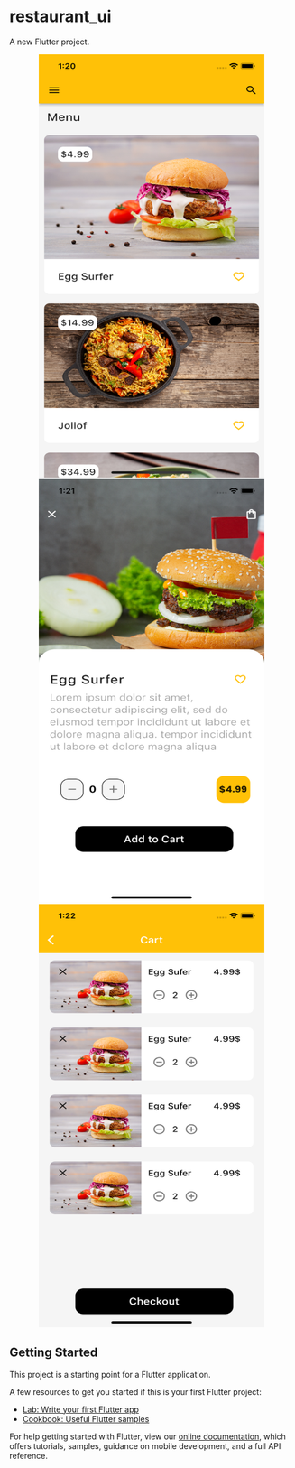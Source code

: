 # restaurant_ui

A new Flutter project.
<div align="center">
    <img src="/ss/ss1.png" width="400px" height="750" /> 
    <img src="/ss/ss2.png" width="400px" height="750" /> 
    <img src="/ss/ss3.png" width="400px" height="750" /> 
</div>

## Getting Started

This project is a starting point for a Flutter application.

A few resources to get you started if this is your first Flutter project:

- [Lab: Write your first Flutter app](https://flutter.dev/docs/get-started/codelab)
- [Cookbook: Useful Flutter samples](https://flutter.dev/docs/cookbook)

For help getting started with Flutter, view our
[online documentation](https://flutter.dev/docs), which offers tutorials,
samples, guidance on mobile development, and a full API reference.
